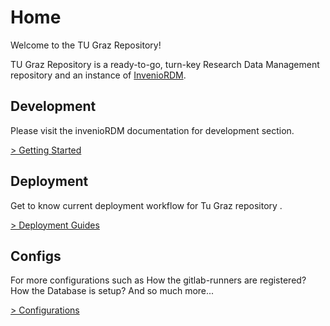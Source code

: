 # Home

Welcome to the TU Graz Repository!

TU Graz Repository is a ready-to-go, turn-key Research Data Management repository and an instance of [InvenioRDM](https://invenio-software.org/products/rdm/).


## Development

Please visit the invenioRDM documentation for development section.

[> Getting Started](https://inveniordm.docs.cern.ch/develop/)

## Deployment
Get to know current deployment workflow for Tu Graz repository .

[> Deployment Guides](deployment/index.md)

<!-- ## Services
In this session, we will explore the services that has been added to make your development/deployment environment smoother.

[> Services](services/index.md) -->


## Configs
For more configurations such as How the gitlab-runners are registered? How the Database is setup? And so much more...

[> Configurations](configs/index.md)
